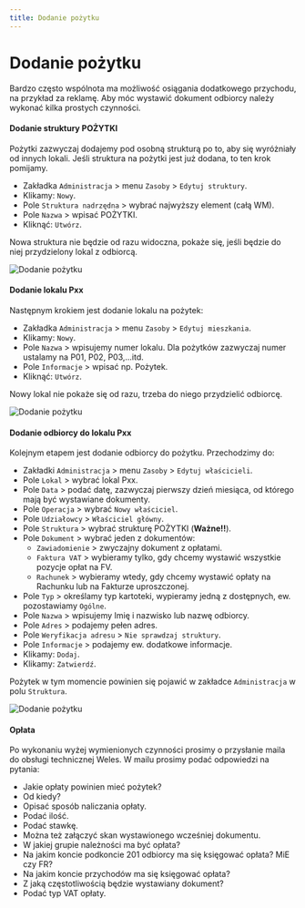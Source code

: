 ```yaml
---
title: Dodanie pożytku
---
```


# Dodanie pożytku

Bardzo często wspólnota ma możliwość osiągania dodatkowego przychodu, na przykład za reklamę. Aby móc wystawić dokument odbiorcy należy wykonać kilka prostych czynności.

#### Dodanie struktury POŻYTKI

Pożytki zazwyczaj dodajemy pod osobną strukturą po to, aby się wyróżniały od innych lokali. Jeśli struktura na pożytki jest już dodana, to ten krok pomijamy.

- Zakładka `Administracja` > menu `Zasoby` > `Edytuj struktury`.
- Klikamy: `Nowy`.
- Pole `Struktura nadrzędna` > wybrać najwyższy element (całą WM).
- Pole `Nazwa` > wpisać POŻYTKI.
- Kliknąć: `Utwórz`.

Nowa struktura nie będzie od razu widoczna, pokaże się, jeśli będzie do niej przydzielony lokal z odbiorcą. 

![Dodanie pożytku](dodaniepozytku1.gif)

#### Dodanie lokalu Pxx

Następnym krokiem jest dodanie lokalu na pożytek:

- Zakładka `Administracja` > menu `Zasoby` > `Edytuj mieszkania`.
- Klikamy: `Nowy`.
- Pole `Nazwa` > wpisujemy numer lokalu. Dla pożytków zazwyczaj numer ustalamy na P01, P02, P03,...itd.
- Pole `Informacje` > wpisać np. Pożytek.
- Kliknąć: `Utwórz`.

Nowy lokal nie pokaże się od razu, trzeba do niego przydzielić odbiorcę.

![Dodanie pożytku](dodaniepozytku2.gif)

#### Dodanie odbiorcy do lokalu Pxx

Kolejnym etapem jest dodanie odbiorcy do pożytku. Przechodzimy do:

- Zakładki `Administracja` > menu `Zasoby` > `Edytuj właścicieli`.
- Pole `Lokal` > wybrać lokal Pxx.
- Pole `Data` > podać datę, zazwyczaj pierwszy dzień miesiąca, od którego mają być wystawiane dokumenty.
- Pole `Operacja` > wybrać `Nowy właściciel`.
- Pole `Udziałowcy` > `Właściciel główny`.
- Pole `Struktura` > wybrać strukturę POŻYTKI (**Ważne!!**).
- Pole `Dokument` > wybrać jeden z dokumentów:
  - `Zawiadomienie` > zwyczajny dokument z opłatami.
  - `Faktura VAT` > wybieramy tylko, gdy chcemy wystawić wszystkie pozycje opłat na FV.
  - `Rachunek` > wybieramy wtedy, gdy chcemy wystawić opłaty na Rachunku lub na Fakturze uproszczonej.
- Pole `Typ` > określamy typ kartoteki, wypieramy jedną z dostępnych, ew. pozostawiamy `Ogólne`.
- Pole `Nazwa` > wpisujemy Imię i nazwisko lub nazwę odbiorcy.
- Pole `Adres` > podajemy pełen adres.
- Pole `Weryfikacja adresu` > `Nie sprawdzaj struktury`.
- Pole `Informacje` > podajemy ew. dodatkowe informacje.
- Klikamy: `Dodaj`.
- Klikamy: `Zatwierdź`.

Pożytek w tym momencie powinien się pojawić w zakładce `Administracja` w polu `Struktura`.

![Dodanie pożytku](dodaniepozytku3.gif)

#### Opłata

Po wykonaniu wyżej wymienionych czynności prosimy o przysłanie maila do obsługi technicznej Weles. W mailu prosimy podać odpowiedzi na pytania:

- Jakie opłaty powinien mieć pożytek?
- Od kiedy?
- Opisać sposób naliczania opłaty.
- Podać ilość.
- Podać stawkę.
- Można też załączyć skan wystawionego wcześniej dokumentu.
- W jakiej grupie należności ma być opłata?
- Na jakim koncie podkoncie 201 odbiorcy ma się księgować opłata? MiE czy FR?
- Na jakim koncie przychodów ma się księgować opłata?
- Z jaką częstotliwością będzie wystawiany dokument?
- Podać typ VAT opłaty.